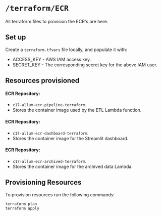 # `/terraform/ECR`

All terraform files to provision the ECR's are here.

## Set up

Create a `terraform.tfvars` file locally, and populate it with:

- ACCESS_KEY - AWS IAM access key.
- SECRET_KEY - The corresponding secret key for the above IAM user.

## Resources provisioned

#### ECR Repository: 
- `c17-allum-ecr-pipeline-terraform`.
- Stores the container image used by the ETL Lambda function.

#### ECR Repository:
- `c17-allum-ecr-dashboard-terraform`.
- Stores the container image for the Streamlit dashboard.

#### ECR Repository:
- `c17-allum-ecr-archived-terraform`.
- Stores the container image for the archived data Lambda.

## Provisioning Resources

To provision resources run the following commands:

`terraform plan`  
`terraform apply`